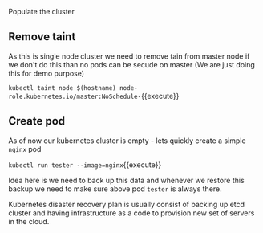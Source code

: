 Populate the cluster

## Remove taint 

As this is single node cluster we need to remove tain from master node 
if we don't do this than no pods can be secude on master (We are just doing this for demo purpose) 

`kubectl taint node $(hostname) node-role.kubernetes.io/master:NoSchedule-`{{execute}}

## Create pod 

As of now our kubernetes cluster is empty - lets quickly create a simple `nginx` pod 

`kubectl run tester --image=nginx`{{execute}} 

Idea here is we need to back up this data and whenever we restore this backup we need to make sure above pod
`tester` is always there.

Kubernetes disaster recovery plan is usually consist of backing up etcd cluster and having infrastructure as a code to provision new set of servers in the cloud.  


